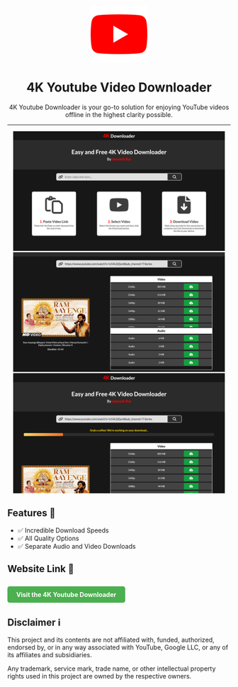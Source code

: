 <div align="center">
    <img src="./Screenshot/youtube.png" width="128" height="128" style="display: block; margin: 0 auto"/>
    <h1>4K Youtube Video Downloader</h1>
    <p>4K Youtube Downloader is your go-to solution for enjoying YouTube videos offline in the highest clarity possible.</p>
</div>

---

<p align="center">
  <img src="./Screenshot/1.png" width="95%" />
  <img src="./Screenshot/2.png" width="95%" />
  <img src="./Screenshot/3.png" width="95%" />
</p>

## Features 🚀
- ✅ Incredible Download Speeds
- ✅ All Quality Options
- ✅ Separate Audio and Video Downloads

## Website Link 🔗
<a href="https://jrytdl.netlify.app/" target="_blank" style="text-decoration: none; padding: 10px 20px; background-color: #4CAF50; color: #fff; border-radius: 5px; font-weight: bold; display: inline-block; margin-top: 10px;">Visit the 4K Youtube Downloader</a>

## Disclaimer ℹ️
This project and its contents are not affiliated with, funded, authorized, endorsed by, or in any way associated with YouTube, Google LLC, or any of its affiliates and subsidiaries.

Any trademark, service mark, trade name, or other intellectual property rights used in this project are owned by the respective owners.
